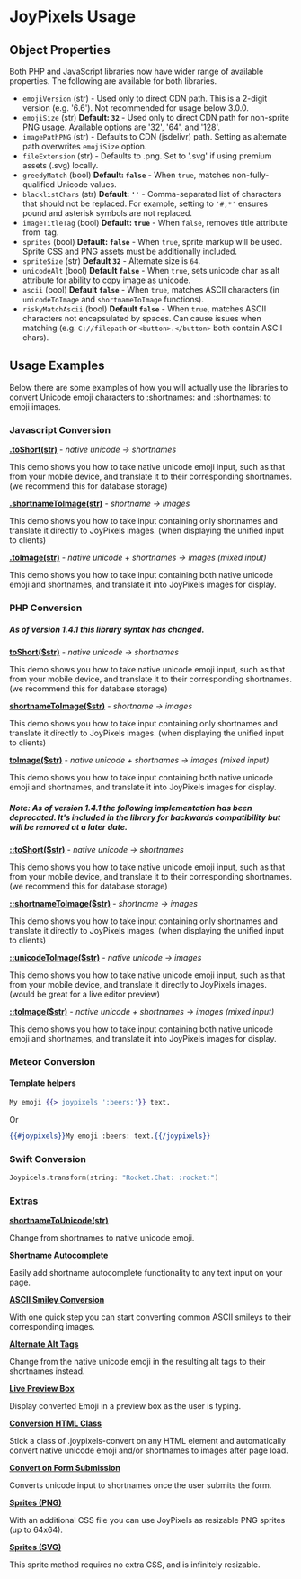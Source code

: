 # JoyPixels Usage

## Object Properties

Both PHP and JavaScript libraries now have wider range of available properties. The following are available for both libraries.

 - `emojiVersion` (str) - Used only to direct CDN path. This is a 2-digit version (e.g. '6.6'). Not recommended for usage below 3.0.0.
 - `emojiSize` (str) **Default: `32`** - Used only to direct CDN path for non-sprite PNG usage. Available options are '32', '64', and '128'.
 - `imagePathPNG` (str) - Defaults to CDN (jsdelivr) path. Setting as alternate path overwrites `emojiSize` option.
 - `fileExtension` (str) - Defaults to .png. Set to '.svg' if using premium assets (.svg) locally.
 - `greedyMatch` (bool) **Default: `false`** - When `true`, matches non-fully-qualified Unicode values.
 - `blacklistChars` (str) **Default: `''`** - Comma-separated list of characters that should not be replaced. For example, setting to `'#,*'` ensures pound and asterisk symbols are not replaced.
 - `imageTitleTag` (bool) **Default: `true`** - When `false`, removes title attribute from <img> tag.
 - `sprites` (bool) **Default: `false`** - When `true`, sprite markup will be used. Sprite CSS and PNG assets must be additionally included.
 - `spriteSize` (str) **Default `32`** - Alternate size is `64`.
 - `unicodeAlt` (bool) **Default `false`** - When `true`, sets unicode char as alt attribute for ability to copy image as unicode.
 - `ascii` (bool) **Default `false`** - When `true`, matches ASCII characters (in `unicodeToImage` and `shortnameToImage` functions).
 - `riskyMatchAscii` (bool) **Default `false`** - When `true`, matches ASCII characters not encapsulated by spaces. Can cause issues when matching (e.g. `C://filepath` or `<button>.</button>` both contain ASCII chars).


## Usage Examples

Below there are some examples of how you will actually use the libraries to convert Unicode emoji characters to :shortnames: and :shortnames: to emoji images.


### Javascript Conversion


**[.toShort\(str\)](https://demos.joypixels.com/latest/jstoshort.html)** - _native unicode -> shortnames_

This demo shows you how to take native unicode emoji input, such as that from your mobile device, and translate it to their corresponding shortnames. (we recommend this for database storage)

**[.shortnameToImage\(str\)](https://demos.joypixels.com/latest/jsshortnametoimage.html)** - _shortname -> images_

This demo shows you how to take input containing only shortnames and translate it directly to JoyPixels images. (when displaying the unified input to clients)

**[.toImage\(str\)](https://demos.joypixels.com/latest/jstoimage.html)** - _native unicode + shortnames -> images (mixed input)_

This demo shows you how to take input containing both native unicode emoji and shortnames, and translate it into JoyPixels images for display.


### PHP Conversion

##### As of version 1.4.1 this library syntax has changed.

**[toShort\($str\)](https://demos.joypixels.com/latest/phptoshort.php)** - _native unicode -> shortnames_

This demo shows you how to take native unicode emoji input, such as that from your mobile device, and translate it to their corresponding shortnames. (we recommend this for database storage)

**[shortnameToImage\($str\)](https://demos.joypixels.com/latest/phpshortnametoimage.php)** - _shortname -> images_

This demo shows you how to take input containing only shortnames and translate it directly to JoyPixels images. (when displaying the unified input to clients)

**[toImage\($str\)](https://demos.joypixels.com/latest/phptoimage.php)** - _native unicode + shortnames -> images (mixed input)_

This demo shows you how to take input containing both native unicode emoji and shortnames, and translate it into JoyPixels images for display.


##### Note: As of version 1.4.1 the following implementation has been deprecated. It's included in the library for backwards compatibility but will be removed at a later date.

**[::toShort\($str\)](https://demos.joypixels.com/1.4.0/phptoshort.php)** - _native unicode -> shortnames_

This demo shows you how to take native unicode emoji input, such as that from your mobile device, and translate it to their corresponding shortnames. (we recommend this for database storage)

**[::shortnameToImage\($str\)](https://demos.joypixels.com/1.4.0/phpshortnametoimage.php)** - _shortname -> images_

This demo shows you how to take input containing only shortnames and translate it directly to JoyPixels images. (when displaying the unified input to clients)

**[::unicodeToImage\($str\)](https://demos.joypixels.com/1.4.0/phpunicodetoimage.php)** - _native unicode -> images_

This demo shows you how to take native unicode emoji input, such as that from your mobile device, and translate it directly to JoyPixels images. (would be great for a live editor preview)

**[::toImage\($str\)](https://demos.joypixels.com/1.4.0/phptoimage.php)** - _native unicode + shortnames -> images (mixed input)_

This demo shows you how to take input containing both native unicode emoji and shortnames, and translate it into JoyPixels images for display.

### Meteor Conversion

#### Template helpers

```handlebars
My emoji {{> joypixels ':beers:'}} text.
```

Or

```handlebars
{{#joypixels}}My emoji :beers: text.{{/joypixels}}
```

### Swift Conversion

```swift
Joypicels.transform(string: "Rocket.Chat: :rocket:")
```

### Extras

**[shortnameToUnicode(str)](https://demos.joypixels.com/latest/shortnametounicode.html)**

Change from shortnames to native unicode emoji.

**[Shortname Autocomplete](https://demos.joypixels.com/latest/autocomplete.html)**

Easily add shortname autocomplete functionality to any text input on your page.

**[ASCII Smiley Conversion](https://demos.joypixels.com/latest/ascii-smileys.html)**

With one quick step you can start converting common ASCII smileys to their corresponding images.

**[Alternate Alt Tags](https://demos.joypixels.com/latest/alternate-alt-tags.html)**

Change from the native unicode emoji in the resulting alt tags to their shortnames instead.

**[Live Preview Box](https://demos.joypixels.com/latest/live-preview.html)**

Display converted Emoji in a preview box as the user is typing.

**[Conversion HTML Class](https://demos.joypixels.com/latest/class-convert.html)**

Stick a class of .joypixels-convert on any HTML element and automatically convert native unicode emoji and/or shortnames to images after page load.

**[Convert on Form Submission](https://demos.joypixels.com/latest/convert-on-submit.html)**

Converts unicode input to shortnames once the user submits the form.

**[Sprites (PNG)](https://demos.joypixels.com/latest/sprites-png.html)**

With an additional CSS file you can use JoyPixels as resizable PNG sprites (up to 64x64).

**[Sprites (SVG)](https://demos.joypixels.com/latest/sprites-svg.html)**

This sprite method requires no extra CSS, and is infinitely resizable.

